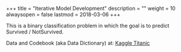 +++
title = "Iterative Model Development"
description = ""
weight = 10
alwaysopen = false
lastmod = 2018-03-06
+++

This is a binary classification problem in which the goal is to predict Survived / NotSurvived.

Data and Codebook (aka Data Dictionary) at: [Kaggle Titanic](https://www.kaggle.com/c/titanic/data)
